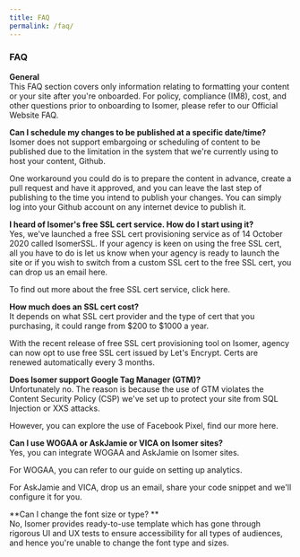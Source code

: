 ```yaml
---
title: FAQ
permalink: /faq/
---
```

### **FAQ**

**General**</br>
This FAQ section covers only information relating to formatting your content or your site after you're onboarded.
For policy, compliance (IM8), cost, and other questions prior to onboarding to Isomer, please refer to our Official Website FAQ.

**Can I schedule my changes to be published at a specific date/time?** </br>
Isomer does not support embargoing or scheduling of content to be published due to the limitation in the system that we're currently using to host your content, Github.

One workaround you could do is to prepare the content in advance, create a pull request and have it approved, and you can leave the last step of publishing to the time you intend to publish your changes. You can simply log into your Github account on any internet device to publish it.

**I heard of Isomer's free SSL cert service. How do I start using it?**</br>
Yes, we've launched a free SSL cert provisioning service as of 14 October 2020 called IsomerSSL. If your agency is keen on using the free SSL cert, all you have to do is let us know when your agency is ready to launch the site or if you wish to switch from a custom SSL cert to the free SSL cert, you can drop us an email here.

To find out more about the free SSL cert service, click here. 

**How much does an SSL cert cost?**</br>
It depends on what SSL cert provider and the type of cert that you purchasing, it could range from $200 to $1000 a year. 

With the recent release of free SSL cert provisioning tool on Isomer, agency can now opt to use free SSL cert issued by Let's Encrypt. Certs are renewed automatically every 3 months.

**Does Isomer support Google Tag Manager (GTM)?**<br>
Unfortunately no. The reason is because the use of GTM violates the Content Security Policy (CSP) we've set up to protect your site from SQL Injection or XXS attacks.

However, you can explore the use of Facebook Pixel, find our more here.

**Can I use WOGAA or AskJamie or VICA on Isomer sites?**<br>
Yes, you can integrate WOGAA and AskJamie on Isomer sites. 

For WOGAA, you can refer to our guide on setting up analytics.

For AskJamie and VICA, drop us an email, share your code snippet and we'll configure it for you. 

**Can I change the font size or type? **<br>
No, Isomer provides ready-to-use template which has gone through rigorous UI and UX tests to ensure accessibility for all types of audiences, and hence you're unable to change the font type and sizes. 